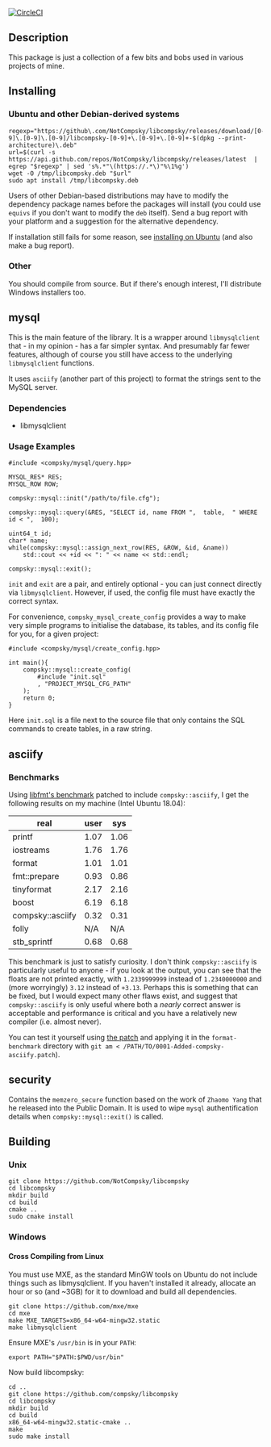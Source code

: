 [![CircleCI](https://circleci.com/gh/NotCompsky/libcompsky.svg?style=shield)](https://circleci.com/gh/NotCompsky/libcompsky)

## Description

This package is just a collection of a few bits and bobs used in various projects of mine.

## Installing

### Ubuntu and other Debian-derived systems

    regexp="https://github\.com/NotCompsky/libcompsky/releases/download/[0-9]\.[0-9]\.[0-9]/libcompsky-[0-9]+\.[0-9]+\.[0-9]+-$(dpkg --print-architecture)\.deb"
    url=$(curl -s https://api.github.com/repos/NotCompsky/libcompsky/releases/latest  |  egrep "$regexp" | sed 's%.*"\(https://.*\)"%\1%g')
    wget -O /tmp/libcompsky.deb "$url"
    sudo apt install /tmp/libcompsky.deb

Users of other Debian-based distributions may have to modify the dependency package names before the packages will install (you could use `equivs` if you don't want to modify the `deb` itself). Send a bug report with your platform and a suggestion for the alternative dependency.

If installation still fails for some reason, see [installing on Ubuntu](INSTALLING_UBUNTU.md) (and also make a bug report).

### Other

You should compile from source. But if there's enough interest, I'll distribute Windows installers too.

## mysql

This is the main feature of the library. It is a wrapper around `libmysqlclient` that - in my opinion - has a far simpler syntax. And presumably far fewer features, although of course you still have access to the underlying `libmysqlclient` functions.

It uses `asciify` (another part of this project) to format the strings sent to the MySQL server.

### Dependencies

* libmysqlclient

### Usage Examples

    #include <compsky/mysql/query.hpp>
    
    MYSQL_RES* RES;
    MYSQL_ROW ROW;
    
    compsky::mysql::init("/path/to/file.cfg");
    
    compsky::mysql::query(&RES, "SELECT id, name FROM ",  table,  " WHERE id < ",  100);
    
    uint64_t id;
    char* name;
    while(compsky::mysql::assign_next_row(RES, &ROW, &id, &name))
        std::cout << +id << ": " << name << std::endl;
    
    compsky::mysql::exit();


`init` and `exit` are a pair, and entirely optional - you can just connect directly via `libmysqlclient`. However, if used, the config file must have exactly the correct syntax.

For convenience, `compsky_mysql_create_config` provides a way to make very simple programs to initialise the database, its tables, and its config file for you, for a given project:

    #include <compsky/mysql/create_config.hpp>
    
    int main(){
        compsky::mysql::create_config(
            #include "init.sql"
            , "PROJECT_MYSQL_CFG_PATH"
        );
        return 0;
    }

Here `init.sql` is a file next to the source file that only contains the SQL commands to create tables, in a raw string.

## asciify

### Benchmarks

Using [libfmt's benchmark](https://github.com/fmtlib/format-benchmark) patched to include `compsky::asciify`, I get the following results on my machine (Intel Ubuntu 18.04):

| real | user | sys |
| - | - | - |
| printf | 1.07 | 1.06 |
| iostreams | 1.76 | 1.76 |
| format | 1.01 | 1.01 |
| fmt::prepare | 0.93 | 0.86 |
| tinyformat | 2.17 | 2.16 |
| boost | 6.19 | 6.18 |
| compsky::asciify | 0.32 | 0.31 |
| folly | N/A | N/A |
| stb_sprintf | 0.68 | 0.68 |

This benchmark is just to satisfy curiosity. I don't think `compsky::asciify` is particularly useful to anyone - if you look at the output, you can see that the floats are not printed exactly, with `1.2339999999` instead of `1.2340000000` and (more worryingly) `3.12` instead of `+3.13`. Perhaps this is something that can be fixed, but I would expect many other flaws exist, and suggest that `compsky::asciify` is only useful where both a *nearly* correct answer is acceptable and performance is critical and you have a relatively new compiler (i.e. almost never).

You can test it yourself using [the patch](3rdparty/patches/format-benchmark/0001-Added-compsky-asciify.patch) and applying it in the `format-benchmark` directory with `git am < /PATH/TO/0001-Added-compsky-asciify.patch`).

## security

Contains the `memzero_secure` function based on the work of `Zhaomo Yang` that he released into the Public Domain. It is used to wipe `mysql` authentification details when `compsky::mysql::exit()` is called.

## Building

### Unix

    git clone https://github.com/NotCompsky/libcompsky
    cd libcompsky
    mkdir build
    cd build
    cmake ..
    sudo cmake install

### Windows

#### Cross Compiling from Linux

You must use MXE, as the standard MinGW tools on Ubuntu do not include things such as libmysqlclient. If you haven't installed it already, allocate an hour or so (and ~3GB) for it to download and build all dependencies.

    git clone https://github.com/mxe/mxe
    cd mxe
    make MXE_TARGETS=x86_64-w64-mingw32.static
    make libmysqlclient

Ensure MXE's `/usr/bin` is in your `PATH`:

    export PATH="$PATH:$PWD/usr/bin"

Now build libcompsky:

    cd ..
    git clone https://github.com/compsky/libcompsky
    cd libcompsky
    mkdir build
    cd build
    x86_64-w64-mingw32.static-cmake ..
    make
    sudo make install
